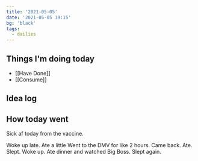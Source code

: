 ```yaml
---
title: '2021-05-05'
date: '2021-05-05 19:15'
bg: 'black'
tags:
  - dailies
---
```


## Things I'm doing today

- [[Have Done]]
- [[Consume]]

## Idea log

## How today went

Sick af today from the vaccine.

Woke up late. Ate a little Went to the DMV for like 2 hours. Came back. Ate. Slept. Woke up. Ate dinner and watched Big Boss. Slept again.
